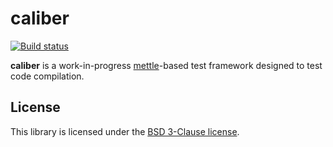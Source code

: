 # caliber

[![Build status][ci-image]][ci-link]

**caliber** is a work-in-progress [mettle][mettle]-based test framework designed
to test code compilation.

## License

This library is licensed under the [BSD 3-Clause license](LICENSE).

[ci-image]: https://github.com/jimporter/caliber/workflows/build/badge.svg
[ci-link]: https://github.com/jimporter/caliber/actions?query=branch%3Amaster+workflow%3Abuild
[mettle]: https://github.com/jimporter/mettle
